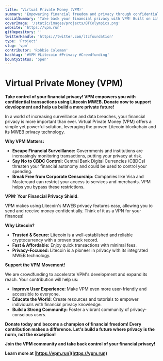 ```yaml
---
title: 'Virtual Private Money (VPM)'
summary: 'Empowering financial freedom and privacy through confidential transactions using Litecoin MWEB. Donate to support open-source development!'
socialSummary: 'Take back your financial privacy with VPM! Built on Litecoin, VPM provides easy-to-use, confidential transactions. Donate now to support open source development! #VPM #Litecoin #Privacy #Crowdfunding'
coverImage: '/static/images/projects/BTColympics.png'
website: 'https://vpm.run'
gitRepository: ''
twitterHandle: 'https://twitter.com/ltcfoundation'
type: 'Project'
slug: 'vpm'
contributor: 'Robbie Coleman'
hashtag: '#VPM #Litecoin #Privacy #Crowdfunding'
bountyStatus: 'open'
---
```


# Virtual Private Money (VPM)

**Take control of your financial privacy! VPM empowers you with confidential transactions using Litecoin MWEB. Donate now to support development and help us build a more private future!**

In a world of increasing surveillance and data breaches, your financial privacy is more important than ever. Virtual Private Money (VPM) offers a simple yet powerful solution, leveraging the proven Litecoin blockchain and its MWEB privacy technology.

**Why VPM Matters:**

- **Escape Financial Surveillance:** Governments and institutions are increasingly monitoring transactions, putting your privacy at risk.
- **Say No to CBDC Control:** Central Bank Digital Currencies (CBDCs) threaten your financial autonomy and could be used to control your spending.
- **Break Free from Corporate Censorship:** Companies like Visa and Mastercard can restrict your access to services and merchants. VPM helps you bypass these restrictions.

**VPM: Your Financial Privacy Shield:**

VPM makes using Litecoin's MWEB privacy features easy, allowing you to send and receive money confidentially. Think of it as a VPN for your finances!

**Why Litecoin?**

- **Trusted & Secure:** Litecoin is a well-established and reliable cryptocurrency with a proven track record.
- **Fast & Affordable:** Enjoy quick transactions with minimal fees.
- **Privacy-Focused:** Litecoin is a pioneer in privacy with its integrated MWEB technology.

**Support the VPM Movement!**

We are crowdfunding to accelerate VPM's development and expand its reach. Your contribution will help us:

- **Improve User Experience:** Make VPM even more user-friendly and accessible to everyone.
- **Educate the World:** Create resources and tutorials to empower individuals with financial privacy knowledge.
- **Build a Strong Community:** Foster a vibrant community of privacy-conscious users.

**Donate today and become a champion of financial freedom! Every contribution makes a difference. Let's build a future where privacy is the norm, not the exception!**

**Join the VPM community and take back control of your financial privacy!**

**Learn more at [https://vpm.run](https://vpm.run)**
